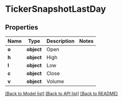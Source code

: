 # TickerSnapshotLastDay

## Properties
Name | Type | Description | Notes
------------ | ------------- | ------------- | -------------
**o** | **object** | Open | 
**h** | **object** | High | 
**l** | **object** | Low | 
**c** | **object** | Close | 
**v** | **object** | Volume | 

[[Back to Model list]](../../README.md#documentation-for-models) [[Back to API list]](../../README.md#documentation-for-api-endpoints) [[Back to README]](../../README.md)

